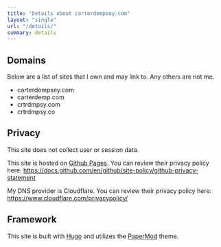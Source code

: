 ```yaml
---
title: "Details about carterdempsey.com"
layout: "single"
url: "/details/"
summary: details
---
```


## Domains
Below are a list of sites that I own and may link to. Any others are not me. 
- carterdempsey.com
- carterdemp.com
- crtrdmpsy.com
- crtrdmpsy.co

## Privacy
This site does not collect user or session data. 

This site is hosted on [Github Pages](https://pages.github.com/). You can review their privacy policy here: https://docs.github.com/en/github/site-policy/github-privacy-statement

My DNS provider is Cloudflare. You can review their privacy policy here: https://www.cloudflare.com/privacypolicy/

## Framework
This site is built with [Hugo](https://gohugo.io/) and utilizes the [PaperMod](https://github.com/adityatelange/hugo-PaperMod) theme. 